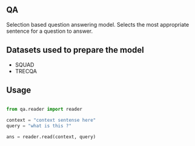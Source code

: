 ## QA

Selection based question answering model. Selects the most appropriate sentence for a question to answer.

## Datasets used to prepare the model

* SQUAD
* TRECQA

## Usage

```python

from qa.reader import reader

context = "context sentense here"
query = "what is this ?"

ans = reader.read(context, query)

```
